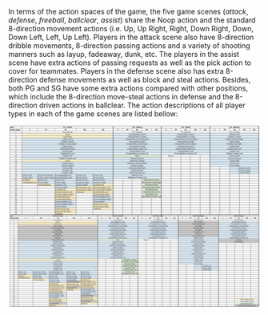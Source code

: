 In terms of the action spaces of the game, the five game scenes (*attack*, *defense*, *freeball*, *ballclear*, *assist*) share 
the Noop action and the standard 8-direction movement actions (i.e. Up, Up Right, Right, Down Right, Down, Down Left, Left, Up Left). 
Players in the attack scene also have 8-direction dribble movements, 8-direction passing actions 
and a variety of shooting manners such as layup, fadeaway, dunk, etc. 
The players in the assist scene have extra actions of passing requests as well as the pick action to cover for teammates. 
Players in the defense scene also has extra 8-direction defense movements as well as block and steal actions. 
Besides, both PG and SG have some extra actions compared with other positions, 
which include the 8-direction move-steal actions in defense and the 8-direction driven actions in ballclear. 
The action descriptions of all player types in each of the game scenes are listed bellow:

![Action descriptions](materials/image/action_full.png)